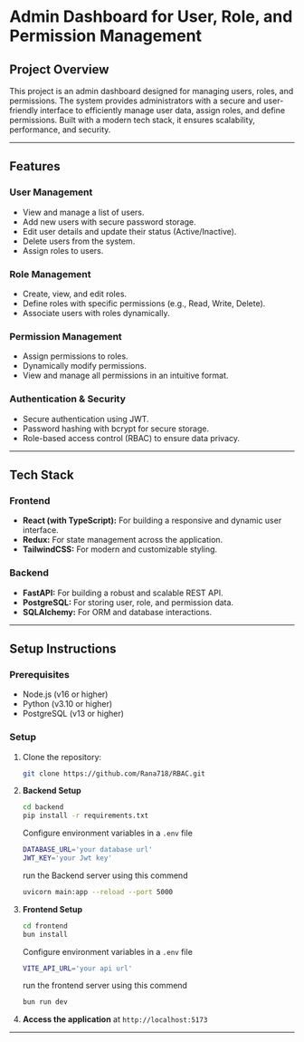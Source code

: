 # Admin Dashboard for User, Role, and Permission Management

## **Project Overview**

This project is an admin dashboard designed for managing users, roles, and permissions. The system provides administrators with a secure and user-friendly interface to efficiently manage user data, assign roles, and define permissions. Built with a modern tech stack, it ensures scalability, performance, and security.

---

## **Features**

### **User Management**
- View and manage a list of users.
- Add new users with secure password storage.
- Edit user details and update their status (Active/Inactive).
- Delete users from the system.
- Assign roles to users.

### **Role Management**
- Create, view, and edit roles.
- Define roles with specific permissions (e.g., Read, Write, Delete).
- Associate users with roles dynamically.

### **Permission Management**
- Assign permissions to roles.
- Dynamically modify permissions.
- View and manage all permissions in an intuitive format.

### **Authentication & Security**
- Secure authentication using JWT.
- Password hashing with bcrypt for secure storage.
- Role-based access control (RBAC) to ensure data privacy.

---

## **Tech Stack**

### **Frontend**
- **React (with TypeScript):** For building a responsive and dynamic user interface.
- **Redux:** For state management across the application.
- **TailwindCSS:** For modern and customizable styling.

### **Backend**
- **FastAPI:** For building a robust and scalable REST API.
- **PostgreSQL:** For storing user, role, and permission data.
- **SQLAlchemy:** For ORM and database interactions.


---


## **Setup Instructions**

### **Prerequisites**
- Node.js (v16 or higher)
- Python (v3.10 or higher)
- PostgreSQL (v13 or higher)

### **Setup**
1. Clone the repository:
   ```bash
   git clone https://github.com/Rana718/RBAC.git
   ```
2. **Backend Setup** 
   ```bash
   cd backend 
   pip install -r requirements.txt
   ```
   Configure environment variables in a `.env` file
   ```bash
   DATABASE_URL='your database url'
   JWT_KEY='your Jwt key'
   ```
   run the Backend server using this commend
   ```bash
   uvicorn main:app --reload --port 5000 
   ```

3. **Frontend Setup**
   ```bash
   cd frontend
   bun install
   ```
   Configure environment variables in a `.env` file
   ```bash
   VITE_API_URL='your api url'
   ```
   run the frontend server using this commend
   ```bash
   bun run dev
   ```

4. **Access the application** at `http://localhost:5173`



-----


   
